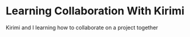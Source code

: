 # Learning Collaboration With Kirimi

Kirimi and I learning how to collaborate on a project together